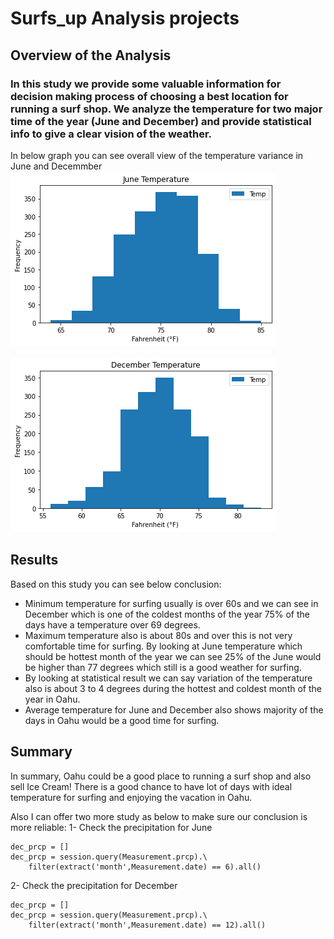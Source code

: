 # Surfs_up Analysis projects
## Overview of the Analysis

###	In this study we provide some valuable information for decision making process of choosing a best location for running a surf shop. We analyze the temperature for two major time of the year (June and December) and provide statistical info to give a clear vision of the weather.

In below graph you can see overall view of the temperature variance in June and Decemmber
![June Temp](https://github.com/reza-ya57/surfs_up/blob/main/Source/jun_temp_graph.png)

![Dec Temp](https://github.com/reza-ya57/surfs_up/blob/main/Source/dec_temp_graph.png)

## Results
Based on this study you can see below conclusion:
-	Minimum temperature for surfing usually is over 60s and we can see in December which is one of the coldest months of the year 75% of the days have a temperature over 69 degrees. 
-	Maximum temperature also is about 80s and over this is not very comfortable time for surfing. By looking at June temperature which should be hottest month of the year we can see 25% of the June would be higher than 77 degrees which still is a good weather for surfing.
-	By looking at statistical result we can say variation of the temperature also is about 3 to 4 degrees during the hottest and coldest month of the year in Oahu.
-	Average temperature for June and December also shows majority of the days in Oahu would be a good time for surfing. 

## Summary
In summary, Oahu could be a good place to running a surf shop and also sell Ice Cream!
There is a good chance to have lot of days with ideal temperature for surfing and enjoying the vacation in Oahu.

Also I can offer two more study as below to make sure our conclusion is more reliable:
1-	Check the precipitation for June
```
dec_prcp = []
dec_prcp = session.query(Measurement.prcp).\
    filter(extract('month',Measurement.date) == 6).all()
```
2-	Check the precipitation for December
```
dec_prcp = []
dec_prcp = session.query(Measurement.prcp).\
    filter(extract('month',Measurement.date) == 12).all()
```
